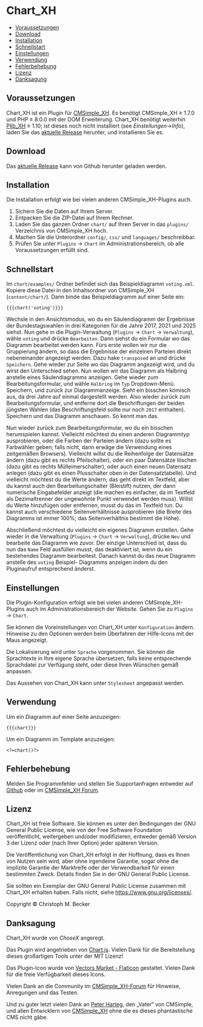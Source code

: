 # Chart_XH

- [Voraussetzungen](#voraussetzungen)
- [Download](#download)
- [Installation](#installation)
- [Schnellstart](#schnellstart)
- [Einstellungen](#einstellungen)
- [Verwendung](#verwendung)
- [Fehlerbehebung](#fehlerbehebung)
- [Lizenz](#lizenz)
- [Danksagung](#danksagung)

## Voraussetzungen

Chart_XH ist ein Plugin für [CMSimple_XH](https://cmsimple-xh.org/de/).
Es benötigt CMSimple_XH ≥ 1.7.0 und PHP ≥ 8.0.0 mit der DOM Erweiterung.
Chart_XH benötigt weiterhin [Plib_XH](https://github.com/cmb69/plib_xh) ≥ 1.10;
ist dieses noch nicht installiert (see *Einstellungen*→*Info*),
laden Sie das [aktuelle Release](https://github.com/cmb69/plib_xh/releases/latest)
herunter, und installieren Sie es.

## Download

Das [aktuelle Release](https://github.com/cmb69/chart_xh/releases/latest)
kann von Github herunter geladen werden.

## Installation

Die Installation erfolgt wie bei vielen anderen CMSimple_XH-Plugins auch.

1. Sichern Sie die Daten auf Ihrem Server.
1. Entpacken Sie die ZIP-Datei auf Ihrem Rechner.
1. Laden Sie das ganzen Ordner `chart/` auf Ihren Server in das
   `plugins/` Verzeichnis von CMSimple_XH  hoch.
1. Machen Sie die Unterordner `config/`, `css/` und `languages/`
   beschreibbar.
1. Prüfen Sie unter `Plugins` → `Chart` im Administrationsbereich,
   ob alle Voraussetzungen erfüllt sind.

## Schnellstart

Im `chart/examples/` Ordner befindet sich das Beispieldiagramm `voting.xml`.
Kopiere diese Datei in den Inhaltsordner von CMSimple_XH (`content/chart/`).
Dann binde das Beispieldiagramm auf einer Seite ein:

    {{{chart('voting')}}}

Wechsle in den Ansichtsmodus, wo du ein Säulendiagramm der Ergebnisse der
Bundestagswahlen in drei Kategorien für die Jahre 2017, 2021 und 2025 siehst.
Nun gehe in die Plugin-Verwaltung (`Plugins` → `Chart` → `Verwaltung`), wähle
`voting` und drücke `Bearbeiten`. Dann siehst du ein Formular wo das Diagramm
bearbeitet werden kann. Fürs erste wollen wir nur die Gruppierung ändern, so dass
die Ergebnisse der einzelnen Parteien direkt nebeneinander angezeigt werden.
Dazu hake `transposed` an und drücke `Speichern`. Gehe wieder zur Seite wo das
Diagramm angezeigt wird, und du wirst den Unterschied sehen. Nun wollen wir das
Diagramm als Halbring anstelle eines Säulendiagramms anzeigen. Gehe wieder zum
Bearbeitungsformular, und wähle `Halbring` im `Typ` Dropdown-Menü. Speichern,
und zurück zur Diagrammanzeige. Sieht ein bisschen komisch aus, da drei Jahre
auf einmal dargestellt werden. Also wieder zurück zum Bearbeitungsformular,
und entferne dort die Beschriftungen der beiden jüngsten Wahlen (das
Beschriftungsfeld sollte nur noch `2017` enthalten). Speichern und das Diagramm
anschauen. So kennt man das.

Nun wieder zurück zum Bearbeitungsformular, wo du ein bisschen herumspielen kannst.
Vielleicht möchtest du einen anderen Diagrammtyp ausprobieren, oder die Farben
der Parteien ändern (dazu sollte es Farbwähler geben; falls nicht, dann erwäge
die Verwendung eines zeitgemäßen Browsers). Vielleicht willst du die Reihenfolge
der Datensätze ändern (dazu gibt es rechts Pfeilschalter), oder ein paar Datensätze
löschen (dazu gibt es rechts Mülleimerschalter), oder auch einen neuen Datensatz
anlegen (dazu gibt es einen Plusschalter oben in der Datensatztabelle). Und
vielleicht möchtest du die Werte ändern; das geht direkt im Textfeld, aber du
kannst auch den Bearbeitungschalter (Bleistift) nutzen, der dann numerische
Eingabefelder anzeigt (die machen es einfacher, da im Textfeld als Dezimaltrenner
der ungewohnte Punkt verwendet werden muss). Willst du Werte hinzufügen oder
entfernen, musst du das im Textfeld tun. Du kannst auch verschiedene Seitenverhältnisse
ausprobieren (die Breite des Diagramms ist immer 100%; das Seitenverhältnis
bestimmt die Höhe).

Abschließend möchtest du vielleicht ein eigenes Diagramm erstellen. Gehe wieder
in die Verwaltung (`Plugins` → `Chart` → `Verwaltung`), drücke `Neu` und
bearbeite das Diagramm wie zuvor. Der einzige Unterschied ist, dass du nun das
`Name` Feld ausfüllen musst, das deaktiviert ist, wenn du ein bestehendes Diagramm
bearbeitest. Danach kannst du das neue Diagramm anstelle des `voting` Beispiel-
Diagramms anzeigen indem du den Pluginaufruf entsprechend änderst.

## Einstellungen

Die Plugin-Konfiguration erfolgt wie bei vielen anderen
CMSimple_XH-Plugins auch im Administrationsbereich der Website.
Gehen Sie zu `Plugins` → `Chart`.

Sie können die Voreinstellungen von Chart_XH unter
`Konfiguration` ändern. Hinweise zu den Optionen werden beim
Überfahren der Hilfe-Icons mit der Maus angezeigt.

Die Lokalisierung wird unter `Sprache` vorgenommen. Sie können die
Sprachtexte in Ihre eigene Sprache übersetzen, falls keine
entsprechende Sprachdatei zur Verfügung steht, oder diese Ihren
Wünschen gemäß anpassen.

Das Aussehen von Chart_XH kann unter `Stylesheet` angepasst werden.

## Verwendung

Um ein Diagramm auf einer Seite anzuzeigen:

    {{{chart}}}

Um ein Diagramm im Template anzuzeigen:

    <?=chart()?>

## Fehlerbehebung

Melden Sie Programmfehler und stellen Sie Supportanfragen entweder auf
[Github](https://github.com/cmb69/chart_xh/issues) oder im
[CMSimple_XH Forum](https://cmsimpleforum.com/).

## Lizenz

Chart_XH ist freie Software. Sie können es unter den Bedingungen der
GNU General Public License, wie von der Free Software Foundation
veröffentlicht, weitergeben und/oder modifizieren, entweder gemäß
Version 3 der Lizenz oder (nach Ihrer Option) jeder späteren Version.

Die Veröffentlichung von Chart_XH erfolgt in der Hoffnung, dass es
Ihnen von Nutzen sein wird, aber ohne irgendeine Garantie, sogar ohne
die implizite Garantie der Marktreife oder der Verwendbarkeit für einen
bestimmten Zweck. Details finden Sie in der GNU General Public License.

Sie sollten ein Exemplar der GNU General Public License zusammen mit
Chart_XH erhalten haben. Falls nicht, siehe <https://www.gnu.org/licenses/>.

Copyright © Christoph M. Becker

## Danksagung

Chart_XH wurde von *ChoseX* angeregt.

Das Plugin wird angetrieben von [Chart.js](https://www.chartjs.org/).
Vielen Dank für die Bereitstellung dieses großartigen Tools unter der MIT Lizenz!

Das Plugin-Icon wurde von [Vectors Market - Flaticon](https://www.flaticon.com/free-icons/graph) gestaltet.
Vielen Dank für die freie Verfügbarkeit dieses Icons.

Vielen Dank an die Community im
[CMSimple_XH-Forum](https://www.cmsimpleforum.com/) für Hinweise,
Anregungen und das Testen.

Und zu guter letzt vielen Dank an [Peter Harteg](https://www.harteg.dk/),
den „Vater“ von CMSimple, und allen Entwicklern von [CMSimple_XH](https://www.cmsimple-xh.org/de/)
ohne die es dieses phantastische CMS nicht gäbe.
